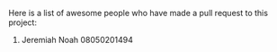 Here is a list of awesome people who have made a pull request to this project:

1. Jeremiah Noah 08050201494
